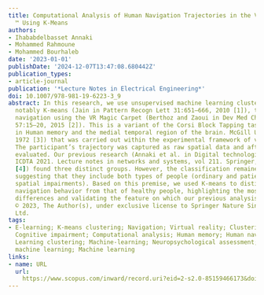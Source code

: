 ```yaml
---
title: Computational Analysis of Human Navigation Trajectories in the VR Magic Carpet
  ™ Using K-Means
authors:
- Ihababdelbasset Annaki
- Mohammed Rahmoune
- Mohammed Bourhaleb
date: '2023-01-01'
publishDate: '2024-12-07T13:47:08.680442Z'
publication_types:
- article-journal
publication: '*Lecture Notes in Electrical Engineering*'
doi: 10.1007/978-981-19-6223-3_9
abstract: In this research, we use unsupervised machine learning clustering techniques,
  notably K-means (Jain in Pattern Recogn Lett 31:651–666, 2010 [1]), to explore human
  navigation using the VR Magic Carpet (Berthoz and Zaoui in Dev Med Child Neurol
  57:15–20, 2015 [2]). This is a variant of the Corsi Block Tapping task (CBT) (Corsi
  in Human memory and the medial temporal region of the brain. McGill University,
  1972 [3]) that was carried out within the experimental framework of virtual reality.
  The participant’s trajectory was captured as raw spatial data and afterward kinematically
  evaluated. Our previous research (Annaki et al. in Digital technologies and applications.
  ICDTA 2021. Lecture notes in networks and systems, vol 211. Springer, Cham, 2021
  [4]) found three distinct groups. However, the classification remained unclear,
  suggesting that they include both types of people (ordinary and patients with cognitive
  spatial impairments). Based on this premise, we used K-means to distinguish patients’
  navigation behavior from that of healthy people, highlighting the most significant
  differences and validating the feature on which our previous analysis was based.
  © 2023, The Author(s), under exclusive license to Springer Nature Singapore Pte
  Ltd.
tags:
- E-learning; K-means clustering; Navigation; Virtual reality; Clustering techniques;
  Cognitive impairment; Computational analysis; Human memory; Human navigation; K-means;
  Learning clustering; Machine-learning; Neuropsychological assessment; Unsupervised
  machine learning; Machine learning
links:
- name: URL
  url: 
    https://www.scopus.com/inward/record.uri?eid=2-s2.0-85159466173&doi=10.1007%2f978-981-19-6223-3_9&partnerID=40&md5=6ad346edfacc0595b19facce3ab76cfb
---
```

